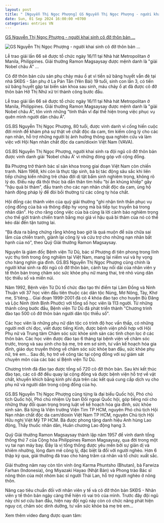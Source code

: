 ```yaml
---
layout: post
title: " [Nguyễn Thị Ngọc Phượng] GS Nguyễn Thị Ngọc Phượng - người khai sinh cô đỡ thôn bản ..."
date: Sun, 01 Sep 2024 16:00:00 +0700
categories: entries VN
---
```

[GS Nguyễn Thị Ngọc Phượng - người khai sinh cô đỡ thôn bản ...](https://suckhoedoisong.vn/gsbs-nguyen-thi-ngoc-phuong-nguoi-khai-sinh-co-do-thon-ban-nhan-giai-nobel-chau-a-169240901160758776.htm)

![GS Nguyễn Thị Ngọc Phượng - người khai sinh cô đỡ thôn bản ...](https://suckhoedoisong.qltns.mediacdn.vn/zoom/600_315/324455921873985536/2024/9/1/gs-nguyen-thi-ngoc-phuong-17251814865891748175972-0-0-437-700-crop-1725181587772757687495.jpg)

Lễ trao giải lần 66 sẽ được tổ chức ngày 16/11 tại Nhà hát Metropolitan ở Manila, Philippines. Giải thưởng Ramon Magsaysay được mệnh danh là "giải Nobel châu Á" ...

Cô đỡ thôn bản cứu sản phụ chảy máu ồ ạt vì tiền sử băng huyết vẫn đẻ tại nhà SKĐS - Sản phụ ở La Pán Tẩn (Yên Bái) 19 tuổi, sinh con lần 3, có tiền sử băng huyết gặp tai biến sản khoa sau sinh, máu chảy ồ ạt đã được cô đỡ thôn bản Hờ Thị Nhứ xử trí thành công bước đầu.

Lễ trao giải lần 66 sẽ được tổ chức ngày 16/11 tại Nhà hát Metropolitan ở Manila, Philippines. Giải thưởng Ramon Magsaysay được mệnh danh là "giải Nobel châu Á", tôn vinh những "tinh thần vĩ đại thể hiện trong việc phục vụ quên mình người dân châu Á".



GS.BS Nguyễn Thị Ngọc Phượng, 80 tuổi, được vinh danh vì cống hiến cuộc đời mình để khám phá sự thật về chất độc da cam, tìm kiếm công lý cho các nạn nhân, hỗ trợ những người bị ảnh hưởng thông qua nghiên cứu và làm việc với Hội Nạn nhân chất độc da cam/dioxin Việt Nam (VAVA).

GS.BS Nguyễn Thị Ngọc Phượng, người khai sinh ra đội ngũ cô đỡ thôn bản được vinh danh giải 'Nobel châu Á' vì những đóng góp với cộng đồng.

Bà Phượng trở thành bác sĩ sản khoa trong giai đoạn Việt Nam còn chiến tranh. Năm 1968, khi còn là thực tập sinh, bà bị tác động sâu sắc khi liên tiếp chứng kiến những trẻ chào đời dị tật bẩm sinh nghiêm trọng, không rõ lý do. Điều này đã thôi thúc bà dấn thân tìm hiểu "bí ẩn khủng khiếp" gây "hậu quả bi thảm", đấu tranh cho các nạn nhân chất độc da cam, ủng hộ hành động pháp lý để đòi bồi thường từ các công ty hóa chất.

Hội đồng các thành viên của quỹ giải thưởng "ghi nhận tinh thần phục vụ cộng đồng của bà và thông điệp hy vọng mà bà tiếp tục truyền bá trong nhân dân". Họ cho rằng công việc của bà cũng là lời cảnh báo nghiêm trọng cho thế giới tránh chiến tranh bằng mọi giá vì hậu quả bi thảm của nó có thể kéo dài đến tận tương lai.

"Bà đưa ra bằng chứng rằng không bao giờ là quá muộn để sửa chữa sai lầm của chiến tranh, giành lại công lý và cứu trợ cho những nạn nhân bất hạnh của nó", theo Quỹ Giải thưởng Ramon Magsaysay.

Nguyên là giám đốc Bệnh viện Từ Dũ, bác sĩ Phượng đi tiên phong trong lĩnh vực thụ tinh trong ống nghiệm tại Việt Nam, mang lại niềm vui và hy vọng cho hàng nghìn gia đình. GS.BS Nguyễn Thị Ngọc Phượng cũng chính là người khai sinh ra đội ngũ cô đỡ thôn bản, cánh tay nối dài của nhân viên y tế thôn bản trong chăm sóc sức khỏe phụ nữ mang thai, trẻ nhỏ vùng dân tộc thiểu số và miền núi.

Năm 1992, Bệnh viện Từ Dũ tổ chức đào tạo thí điểm tại Lâm Đồng và Ninh Thuận với 37 học viên đầu tiên thuộc các dân tộc Nùng, Mơ Nông, Tày, Khơ me, S'tiêng… Giai đoạn 1999-2001 đã có 4 khóa đào tạo cho huyện Bù Đăng và Lộc Ninh (tỉnh Bình Phước) với tổng số học viên là 113 người. Từ những thành công bước đầu, Bệnh viện Từ Dũ đã phát triển thành "Chương trình đào tạo 500 cô đỡ thôn bản người dân tộc thiểu số".

Các học viên là những phụ nữ dân tộc có trình độ học vấn thấp, có những người mới chỉ đọc, viết được tiếng Kinh, được bệnh viện phối hợp với Hội Phụ nữ và Trung tâm Chăm sóc sức khỏe sinh sản các tỉnh chọn lọc ở các thôn bản. Các học viên được đào tạo 6 tháng tại bệnh viện về chăm sóc trước, trong và sau sinh cho bà mẹ, trẻ em sơ sinh, tư vấn kế hoạch hóa gia đình, giáo dục truyền thông về chăm sóc sức khỏe ban đầu, sức khỏe phụ nữ, trẻ em… Sau đó, họ trở về công tác tại cộng đồng với sự giám sát chuyên môn của các bác sĩ Bệnh viện Từ Dũ.

Chương trình đã đào tạo được tổng số 720 cô đỡ thôn bản. Sau khi kết thúc đào tạo, các cô đỡ đều quay lại cộng đồng và được bệnh viện hỗ trợ về vật chất, khuyến khích bằng kinh phí dựa trên các kết quả cung cấp dịch vụ cho phụ nữ và người dân trong cộng đồng của họ.

GS.BS Nguyễn Thị Ngọc Phượng cũng từng là đại biểu Quốc hội, Phó chủ tịch Quốc hội, Phó chủ nhiệm Ủy ban Đối ngoại Quốc hội, góp tiếng nói cho những thay đổi quan trọng trong luật về kế hoạch hóa gia đình, sức khỏe sinh sản. Bà từng là Viện trưởng Viện Tim TP HCM, nguyên Phó chủ tịch Hội Nạn nhân chất độc da cam/dioxin Việt Nam TP HCM, nguyên Chủ tịch Hội Hữu nghị Việt Mỹ TP HCM. Bà được phong tặng danh hiệu Anh hùng Lao động, Thầy thuốc nhân dân, Huân chương Lao động hạng 3.



Quỹ Giải thưởng Ramon Magsaysay thành lập năm 1957 để vinh danh tổng thống thứ 7 của Cộng hòa Philippines Ramon Magsaysay, qua đời trong một vụ tai nạn máy bay. Đây là vị tổng thống được yêu mến bởi sự giản dị và khiêm nhường, lòng đam mê công lý, đặc biệt là đối với người nghèo. Hơn 6 thập kỷ qua, giải thưởng đã trao cho hàng trăm cá nhân và tổ chức xuất sắc.

Giải thưởng năm nay còn tôn vinh ông Karma Phuntsho (Bhutan), bà Farwiza Farhan (Indonesia), ông Miyazaki Hayao (Nhật Bản) và Phong trào Bác sĩ nông thôn của một nhóm bác sĩ người Thái Lan, hỗ trợ người nghèo ở nông thôn.

Nâng cao tiêu chuẩn đối với nhân viên y tế và cô đỡ thôn bản SKĐS - Nhân viên y tế thôn bản ngày càng thể hiện rõ vai trò của mình. Trước đây đội ngũ này chỉ sơ cứu ban đầu, hiện nay đội ngũ này còn có chức năng phát hiện nguy cơ, chăm sóc dinh dưỡng, tư vấn sức khỏe bà mẹ trẻ em...

Xem thêm video đang được quan tâm:

